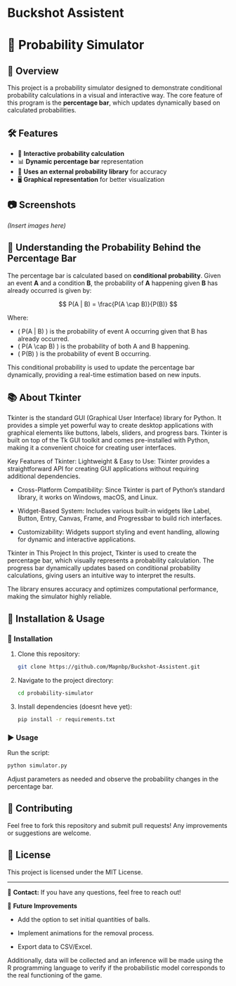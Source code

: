 # Buckshot Assistent
# 🎲 Probability Simulator

## 📌 Overview
This project is a probability simulator designed to demonstrate conditional probability calculations in a visual and interactive way. The core feature of this program is the **percentage bar**, which updates dynamically based on calculated probabilities.

## 🛠️ Features
- 🎯 **Interactive probability calculation**
- 📊 **Dynamic percentage bar** representation
- 📡 **Uses an external probability library** for accuracy
- 🖥️ **Graphical representation** for better visualization

## 📷 Screenshots
_(Insert images here)_

## 🔬 Understanding the Probability Behind the Percentage Bar
The percentage bar is calculated based on **conditional probability**. Given an event **A** and a condition **B**, the probability of **A** happening given **B** has already occurred is given by:

$$
P(A | B) = \frac{P(A \cap B)}{P(B)}
$$

Where:
- \( P(A | B) \) is the probability of event A occurring given that B has already occurred.
- \( P(A \cap B) \) is the probability of both A and B happening.
- \( P(B) \) is the probability of event B occurring.

This conditional probability is used to update the percentage bar dynamically, providing a real-time estimation based on new inputs.

## 📚 About Tkinter
Tkinter is the standard GUI (Graphical User Interface) library for Python. It provides a simple yet powerful way to create desktop applications with graphical elements like buttons, labels, sliders, and progress bars. Tkinter is built on top of the Tk GUI toolkit and comes pre-installed with Python, making it a convenient choice for creating user interfaces.

Key Features of Tkinter:
Lightweight & Easy to Use: Tkinter provides a straightforward API for creating GUI applications without requiring additional dependencies.

- Cross-Platform Compatibility: Since Tkinter is part of Python’s standard library, it works on Windows, macOS, and Linux.

- Widget-Based System: Includes various built-in widgets like Label, Button, Entry, Canvas, Frame, and Progressbar to build rich interfaces.

- Customizability: Widgets support styling and event handling, allowing for dynamic and interactive applications.

Tkinter in This Project
In this project, Tkinter is used to create the percentage bar, which visually represents a probability calculation. The progress bar dynamically updates based on conditional probability calculations, giving users an intuitive way to interpret the results.

The library ensures accuracy and optimizes computational performance, making the simulator highly reliable.

## 🚀 Installation & Usage
### 🔧 Installation
1. Clone this repository:
   ```sh
   git clone https://github.com/Mapnbp/Buckshot-Assistent.git
   ```
2. Navigate to the project directory:
   ```sh
   cd probability-simulator
   ```
3. Install dependencies (doesnt heve yet):
   ```sh
   pip install -r requirements.txt
   ```

### ▶️ Usage
Run the script:
```sh
python simulator.py
```
Adjust parameters as needed and observe the probability changes in the percentage bar.

## 🤝 Contributing
Feel free to fork this repository and submit pull requests! Any improvements or suggestions are welcome.

## 📜 License
This project is licensed under the MIT License.

---

📧 **Contact:** If you have any questions, feel free to reach out!

🚀 **Future Improvements**
- Add the option to set initial quantities of balls.

- Implement animations for the removal process.

- Export data to CSV/Excel.

Additionally, data will be collected and an inference will be made using the R programming language to verify if the probabilistic model corresponds to the real functioning of the game.


